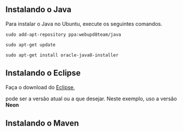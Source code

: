 ## Instalando o Java

<p> Para instalar o Java no Ubuntu, execute os seguintes comandos.</p>

```
sudo add-apt-repository ppa:webupd8team/java 

sudo apt-get update

sudo apt-get install oracle-java8-installer
```

## Instalando o Eclipse

Faça o download do [Eclipse](https://www.eclipse.org), 

pode ser a versão atual ou a que desejar. Neste exemplo, uso a versão <strong> Neon </strong> 


## Instalando o Maven

